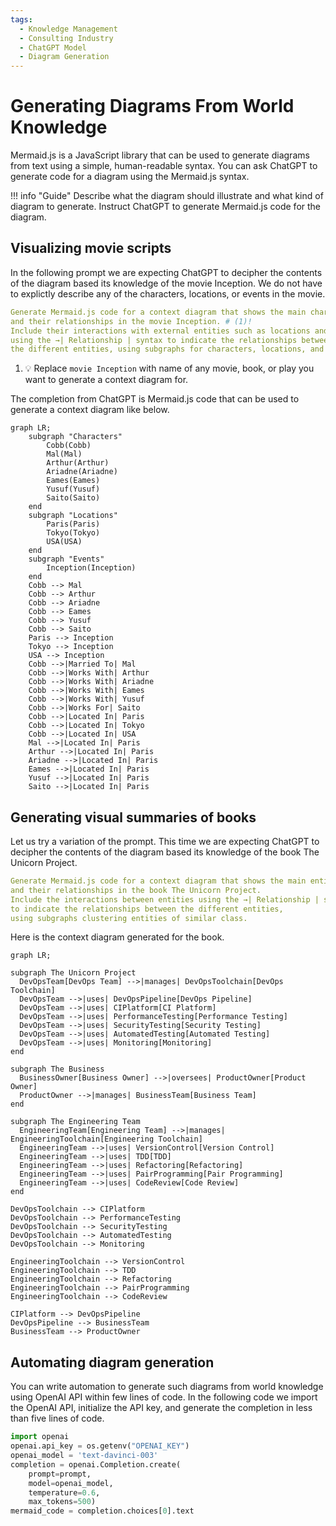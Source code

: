 ```yaml
---
tags:
  - Knowledge Management
  - Consulting Industry
  - ChatGPT Model
  - Diagram Generation
---
```


# Generating Diagrams From World Knowledge

Mermaid.js is a JavaScript library that can be used to generate diagrams from text using a simple, human-readable syntax. You can ask ChatGPT to generate code for a diagram using the Mermaid.js syntax.

!!! info "Guide"
    Describe what the diagram should illustrate and what kind of diagram to generate. 
    Instruct ChatGPT to generate Mermaid.js code for the diagram.

## Visualizing movie scripts
In the following prompt we are expecting ChatGPT to decipher the contents of the diagram based its knowledge of the movie Inception. We do not have to explictly describe any of the characters, locations, or events in the movie.

```yaml title="ChatGPT Prompt"
Generate Mermaid.js code for a context diagram that shows the main characters 
and their relationships in the movie Inception. # (1)!
Include their interactions with external entities such as locations and events, 
using the →| Relationship | syntax to indicate the relationships between 
the different entities, using subgraphs for characters, locations, and events.
```

1. :bulb: Replace `movie Inception` with name of any movie, book, or play you want to generate a context diagram for.

The completion from ChatGPT is Mermaid.js code that can be used to generate a context diagram like below.

``` mermaid
graph LR;
    subgraph "Characters"
        Cobb(Cobb)
        Mal(Mal)
        Arthur(Arthur)
        Ariadne(Ariadne)
        Eames(Eames)
        Yusuf(Yusuf)
        Saito(Saito)
    end
    subgraph "Locations"
        Paris(Paris)
        Tokyo(Tokyo)
        USA(USA)
    end
    subgraph "Events"
        Inception(Inception)
    end
    Cobb --> Mal
    Cobb --> Arthur
    Cobb --> Ariadne
    Cobb --> Eames
    Cobb --> Yusuf
    Cobb --> Saito
    Paris --> Inception
    Tokyo --> Inception
    USA --> Inception
    Cobb -->|Married To| Mal
    Cobb -->|Works With| Arthur
    Cobb -->|Works With| Ariadne
    Cobb -->|Works With| Eames
    Cobb -->|Works With| Yusuf
    Cobb -->|Works For| Saito
    Cobb -->|Located In| Paris
    Cobb -->|Located In| Tokyo
    Cobb -->|Located In| USA
    Mal -->|Located In| Paris
    Arthur -->|Located In| Paris
    Ariadne -->|Located In| Paris
    Eames -->|Located In| Paris
    Yusuf -->|Located In| Paris
    Saito -->|Located In| Paris
```

## Generating visual summaries of books

Let us try a variation of the prompt. This time we are expecting ChatGPT to decipher the contents of the diagram based its knowledge of the book The Unicorn Project.

```yaml title="OpenAI GPT-3 Prompt"
Generate Mermaid.js code for a context diagram that shows the main entities 
and their relationships in the book The Unicorn Project.
Include the interactions between entities using the →| Relationship | syntax 
to indicate the relationships between the different entities, 
using subgraphs clustering entities of similar class.
```

Here is the context diagram generated for the book.

``` mermaid
graph LR;

subgraph The Unicorn Project
  DevOpsTeam[DevOps Team] -->|manages| DevOpsToolchain[DevOps Toolchain]
  DevOpsTeam -->|uses| DevOpsPipeline[DevOps Pipeline]
  DevOpsTeam -->|uses| CIPlatform[CI Platform]
  DevOpsTeam -->|uses| PerformanceTesting[Performance Testing]
  DevOpsTeam -->|uses| SecurityTesting[Security Testing]
  DevOpsTeam -->|uses| AutomatedTesting[Automated Testing]
  DevOpsTeam -->|uses| Monitoring[Monitoring]
end

subgraph The Business
  BusinessOwner[Business Owner] -->|oversees| ProductOwner[Product Owner]
  ProductOwner -->|manages| BusinessTeam[Business Team]
end

subgraph The Engineering Team
  EngineeringTeam[Engineering Team] -->|manages| EngineeringToolchain[Engineering Toolchain]
  EngineeringTeam -->|uses| VersionControl[Version Control]
  EngineeringTeam -->|uses| TDD[TDD]
  EngineeringTeam -->|uses| Refactoring[Refactoring]
  EngineeringTeam -->|uses| PairProgramming[Pair Programming]
  EngineeringTeam -->|uses| CodeReview[Code Review]
end

DevOpsToolchain --> CIPlatform
DevOpsToolchain --> PerformanceTesting
DevOpsToolchain --> SecurityTesting
DevOpsToolchain --> AutomatedTesting
DevOpsToolchain --> Monitoring

EngineeringToolchain --> VersionControl
EngineeringToolchain --> TDD
EngineeringToolchain --> Refactoring
EngineeringToolchain --> PairProgramming
EngineeringToolchain --> CodeReview

CIPlatform --> DevOpsPipeline
DevOpsPipeline --> BusinessTeam
BusinessTeam --> ProductOwner
```

## Automating diagram generation

You can write automation to generate such diagrams from world knowledge using OpenAI API within few lines of code. In the following code we import the OpenAI API, initialize the API key, and generate the completion in less than five lines of code.

```python title="OpenAI API"
import openai
openai.api_key = os.getenv("OPENAI_KEY")
openai_model = 'text-davinci-003'
completion = openai.Completion.create(
    prompt=prompt, 
    model=openai_model,
    temperature=0.6,
    max_tokens=500)
mermaid_code = completion.choices[0].text
```
